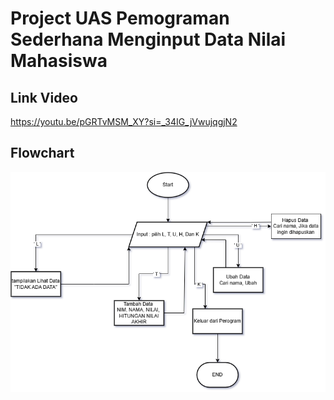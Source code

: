 # Project UAS Pemograman Sederhana Menginput Data Nilai Mahasiswa
## Link Video
https://youtu.be/pGRTvMSM_XY?si=_34IG_jVwujqgjN2 
## Flowchart
![Flowchart](/flowchart.png)

